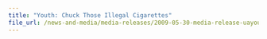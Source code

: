 ```yaml
---
title: "Youth: Chuck Those Illegal Cigarettes"
file_url: /news-and-media/media-releases/2009-05-30-media-release-uayouth.pdf
---
```

